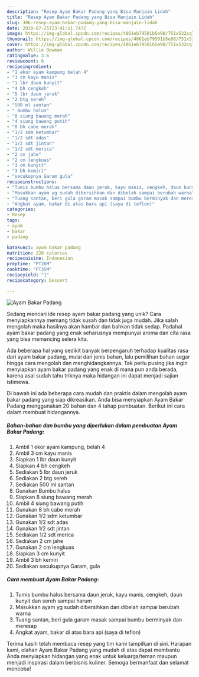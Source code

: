 ```yaml
---
description: "Resep Ayam Bakar Padang yang Bisa Manjain Lidah"
title: "Resep Ayam Bakar Padang yang Bisa Manjain Lidah"
slug: 306-resep-ayam-bakar-padang-yang-bisa-manjain-lidah
date: 2020-07-25T23:41:11.747Z
image: https://img-global.cpcdn.com/recipes/4861eb79501b5e98/751x532cq70/ayam-bakar-padang-foto-resep-utama.jpg
thumbnail: https://img-global.cpcdn.com/recipes/4861eb79501b5e98/751x532cq70/ayam-bakar-padang-foto-resep-utama.jpg
cover: https://img-global.cpcdn.com/recipes/4861eb79501b5e98/751x532cq70/ayam-bakar-padang-foto-resep-utama.jpg
author: Willie Bowman
ratingvalue: 3.6
reviewcount: 6
recipeingredient:
- "1 ekor ayam kampung belah 4"
- "3 cm kayu manis"
- "1 lbr daun kunyit"
- "4 bh cengkeh"
- "5 lbr daun jeruk"
- "2 btg sereh"
- "500 ml santan"
- " Bumbu halus"
- "8 siung bawang merah"
- "4 siung bawang putih"
- "8 bh cabe merah"
- "1/2 sdm ketumbar"
- "1/2 sdt adas"
- "1/2 sdt jintan"
- "1/2 sdt merica"
- "2 cm jahe"
- "2 cm lengkuas"
- "3 cm kunyit"
- "3 bh kemiri"
- "secukupnya Garam gula"
recipeinstructions:
- "Tumis bumbu halus bersama daun jeruk, kayu manis, cengkeh, daun kunyit dan sereh sampai harum"
- "Masukkan ayam yg sudah dibersihkan dan dibelah sampai berubah warna"
- "Tuang santan, beri gula garam masak sampai bumbu berminyak dan meresap"
- "Angkat ayam, bakar di atas bara api (saya di teflon)"
categories:
- Resep
tags:
- ayam
- bakar
- padang

katakunci: ayam bakar padang 
nutrition: 228 calories
recipecuisine: Indonesian
preptime: "PT26M"
cooktime: "PT35M"
recipeyield: "1"
recipecategory: Dessert

---
```



![Ayam Bakar Padang](https://img-global.cpcdn.com/recipes/4861eb79501b5e98/751x532cq70/ayam-bakar-padang-foto-resep-utama.jpg)

Sedang mencari ide resep ayam bakar padang yang unik? Cara menyiapkannya memang tidak susah dan tidak juga mudah. Jika salah mengolah maka hasilnya akan hambar dan bahkan tidak sedap. Padahal ayam bakar padang yang enak seharusnya mempunyai aroma dan cita rasa yang bisa memancing selera kita.



Ada beberapa hal yang sedikit banyak berpengaruh terhadap kualitas rasa dari ayam bakar padang, mulai dari jenis bahan, lalu pemilihan bahan segar hingga cara mengolah dan menghidangkannya. Tak perlu pusing jika ingin menyiapkan ayam bakar padang yang enak di mana pun anda berada, karena asal sudah tahu triknya maka hidangan ini dapat menjadi sajian istimewa.


Di bawah ini ada beberapa cara mudah dan praktis dalam mengolah ayam bakar padang yang siap dikreasikan. Anda bisa menyiapkan Ayam Bakar Padang menggunakan 20 bahan dan 4 tahap pembuatan. Berikut ini cara dalam membuat hidangannya.

<!--inarticleads1-->

##### Bahan-bahan dan bumbu yang diperlukan dalam pembuatan Ayam Bakar Padang:

1. Ambil 1 ekor ayam kampung, belah 4
1. Ambil 3 cm kayu manis
1. Siapkan 1 lbr daun kunyit
1. Siapkan 4 bh cengkeh
1. Sediakan 5 lbr daun jeruk
1. Sediakan 2 btg sereh
1. Sediakan 500 ml santan
1. Gunakan  Bumbu halus
1. Siapkan 8 siung bawang merah
1. Ambil 4 siung bawang putih
1. Gunakan 8 bh cabe merah
1. Gunakan 1/2 sdm ketumbar
1. Gunakan 1/2 sdt adas
1. Gunakan 1/2 sdt jintan
1. Sediakan 1/2 sdt merica
1. Sediakan 2 cm jahe
1. Gunakan 2 cm lengkuas
1. Siapkan 3 cm kunyit
1. Ambil 3 bh kemiri
1. Sediakan secukupnya Garam, gula




<!--inarticleads2-->

##### Cara membuat Ayam Bakar Padang:

1. Tumis bumbu halus bersama daun jeruk, kayu manis, cengkeh, daun kunyit dan sereh sampai harum
1. Masukkan ayam yg sudah dibersihkan dan dibelah sampai berubah warna
1. Tuang santan, beri gula garam masak sampai bumbu berminyak dan meresap
1. Angkat ayam, bakar di atas bara api (saya di teflon)




Terima kasih telah membaca resep yang tim kami tampilkan di sini. Harapan kami, olahan Ayam Bakar Padang yang mudah di atas dapat membantu Anda menyiapkan hidangan yang enak untuk keluarga/teman maupun menjadi inspirasi dalam berbisnis kuliner. Semoga bermanfaat dan selamat mencoba!
